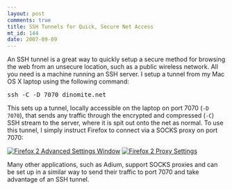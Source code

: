 ```yaml
--- 
layout: post
comments: true
title: SSH Tunnels for Quick, Secure Net Access
mt_id: 144
date: 2007-09-09
---
```

An SSH tunnel is a great way to quickly setup a secure method for browsing the web from an unsecure location, such as a public wireless network.  All you need is a machine running an SSH server.  I setup a tunnel from my Mac OS X laptop using the following command:

<pre>
ssh -C -D 7070 dinomite.net
</pre>

This sets up a tunnel, locally accessible on the laptop on port 7070 (`-D 7070`), that sends any traffic through the encrypted and compressed (`-C`) SSH stream to the server, where it is spit out onto the net as normal.  To use this tunnel, I simply instruct Firefox to connect via a SOCKS proxy on port 7070:

<a href='http://dinomite.net/wp-content/uploads/2007/09/settings.png' title='Firefox 2 Advanced Settings Window'><img src='http://dinomite.net/wp-content/uploads/2007/09/settings.png' alt='Firefox 2 Advanced Settings Window' /></a>
<a href='http://dinomite.net/wp-content/uploads/2007/09/proxy.png' title='Firefox 2 Proxy Settings'><img src='http://dinomite.net/wp-content/uploads/2007/09/proxy.png' alt='Firefox 2 Proxy Settings' /></a>

Many other applications, such as Adium, support SOCKS proxies and can be set up in a similar way to send their traffic to port 7070 and take advantage of an SSH tunnel.

